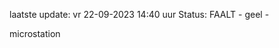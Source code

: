 laatste update: 
vr 22-09-2023 14:40   uur 
Status: FAALT - geel - 
<div class="service Y">microstation</div>